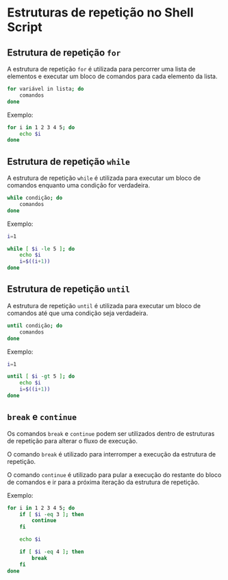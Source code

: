 # Estruturas de repetição no Shell Script

## Estrutura de repetição `for`

A estrutura de repetição `for` é utilizada para percorrer uma lista de elementos e executar um bloco de comandos para cada elemento da lista.

```bash
for variável in lista; do
    comandos
done
```

Exemplo:

```bash
for i in 1 2 3 4 5; do
    echo $i
done
```

## Estrutura de repetição `while`

A estrutura de repetição `while` é utilizada para executar um bloco de comandos enquanto uma condição for verdadeira.

```bash
while condição; do
    comandos
done
```

Exemplo:

```bash
i=1

while [ $i -le 5 ]; do
    echo $i
    i=$((i+1))
done
```

## Estrutura de repetição `until`

A estrutura de repetição `until` é utilizada para executar um bloco de comandos até que uma condição seja verdadeira.

```bash
until condição; do
    comandos
done
```

Exemplo:

```bash
i=1

until [ $i -gt 5 ]; do
    echo $i
    i=$((i+1))
done
```

## `break` e `continue`

Os comandos `break` e `continue` podem ser utilizados dentro de estruturas de repetição para alterar o fluxo de execução.

O comando `break` é utilizado para interromper a execução da estrutura de repetição.

O comando `continue` é utilizado para pular a execução do restante do bloco de comandos e ir para a próxima iteração da estrutura de repetição.

Exemplo:

```bash
for i in 1 2 3 4 5; do
    if [ $i -eq 3 ]; then
        continue
    fi

    echo $i

    if [ $i -eq 4 ]; then
        break
    fi
done
```